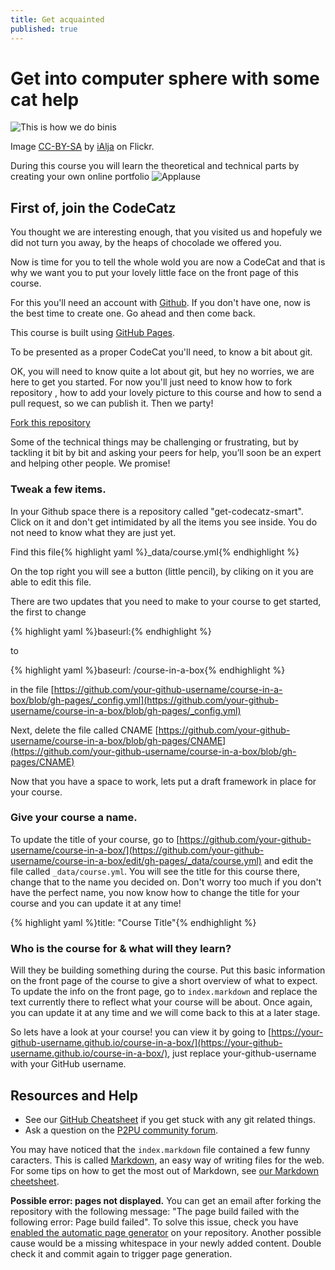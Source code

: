 ```yaml
---
title: Get acquainted
published: true
---
```


# Get into computer sphere with some cat help

![This is how we do binis]({{site.baseurl}}/img/codecatz/blinkoncomp.jpg)

Image [CC-BY-SA](https://creativecommons.org/licenses/by-sa/2.0/) by [iAlja](http://instagram.com/ialja) on Flickr.

During this course you will learn the theoretical and technical parts by 
creating your own online portfolio
![Applause](http://media.giphy.com/media/Hc8PMCBjo9BXa/giphy.gif)

## First of, join the CodeCatz 
You thought we are interesting enough, that you visited us and hopefuly we did not turn you away,
by the heaps of chocolade we offered you.

Now is time for you to tell the whole wold you are now a CodeCat and that is why
we want you to put your lovely
little face on the front page of this course.

For this you'll need an account with [Github](https://github.com/).
If you don't have one, now is the best time to create one. Go ahead and then come back.

This course is built using [GitHub Pages](https://pages.github.com/).

To be presented as a proper CodeCat you'll need, to know a bit about git. 

OK, you will need to know quite a lot about git, but hey no worries, we are 
here to get you started. For now you'll just need to know how to fork repository
, how to add your lovely picture to this course and how to send a pull request, 
so we can publish it. Then we party!


<a class="btn btn-primary" href="https://github.com/ercchy/get-codecatz-smart/fork" target="_blank"><i class="fa fa-code-fork"></i> Fork this repository</a>

Some of the technical things may be challenging or frustrating, but by tackling 
it bit by bit and asking your peers for help, you’ll soon be an expert 
and helping other people. We promise!

### Tweak a few items. 
In your Github space there is a repository called "get-codecatz-smart". Click on it
and don't get intimidated by all the items you see inside. You do not need to 
know what they are just yet.

Find this file{% highlight yaml %}_data/course.yml{% endhighlight %}

On the top right you will see a button (little pencil), by cliking on it you are able to edit
this file.

There are two updates that you need to make to your course to get started, the first to change

{% highlight yaml %}baseurl:{% endhighlight %}

to

{% highlight yaml %}baseurl: /course-in-a-box{% endhighlight %}

in the file [https://github.com/your-github-username/course-in-a-box/blob/gh-pages/_config.yml](https://github.com/your-github-username/course-in-a-box/blob/gh-pages/_config.yml)

Next, delete the file called CNAME [https://github.com/your-github-username/course-in-a-box/blob/gh-pages/CNAME](https://github.com/your-github-username/course-in-a-box/blob/gh-pages/CNAME)

Now that you have a space to work, lets put a draft framework in place for your course.

### Give your course a name. 
To update the title of your course, go to [https://github.com/your-github-username/course-in-a-box/](https://github.com/your-github-username/course-in-a-box/edit/gh-pages/_data/course.yml) and edit the file called `_data/course.yml`. You will see the title for this course there, change that to the name you decided on. Don't worry too much if you don't have the perfect name, you now know how to change the title for your course and you can update it at any time!

{% highlight yaml %}title: "Course Title"{% endhighlight %}

### Who is the course for & what will they learn?
Will they be building something during the course. Put this basic information on the front page of the course to give a short overview of what to expect. To update the info on the front page, go to `index.markdown` and replace the text currently there to reflect what your course will be about. Once again, you can update it at any time and we will come back to this at a later stage.

So lets have a look at your course! you can view it by going to [https://your-github-username.github.io/course-in-a-box/](https://your-github-username.github.io/course-in-a-box/), just replace your-github-username with your GitHub username.

## Resources and Help

- See our <a href="{{site.baseurl}}{% post_url 2000-01-02-github-cheatsheet %}">GitHub Cheatsheet</a> if you get stuck with any git related things. 
- Ask a question on the [P2PU community forum](http://community.p2pu.org/category/tech).

You may have noticed that the `index.markdown` file contained a few funny caracters. This is called [Markdown](https://en.wikipedia.org/wiki/Markdown), an easy way of writing files for the web. For some tips on how to get the most out of Markdown, see [our Markdown cheetsheet]({{site.baseurl}}/references/markdown-cheatsheet/).
 
**Possible error: pages not displayed.** You can get an email after forking the repository with the following message: "The page build failed with the following error: Page build failed". To solve this issue, check you have [enabled the automatic page generator](https://help.github.com/articles/creating-pages-with-the-automatic-generator) on your repository. Another possible cause would be a missing whitespace in your newly added content. Double check it and commit again to trigger page generation.

